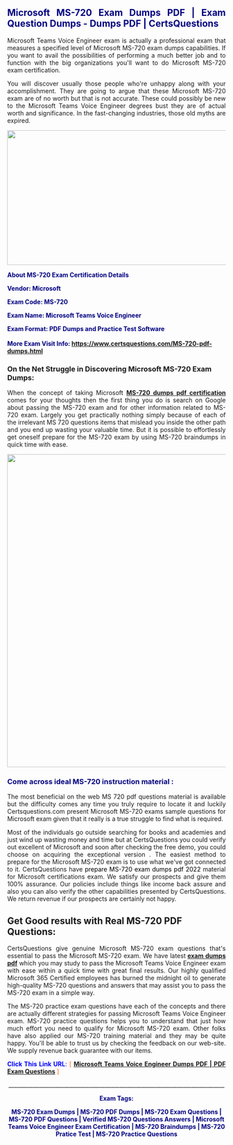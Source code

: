 <h2 style="text-align: justify;"><span style="color: #000080;">Microsoft MS-720 Exam Dumps PDF | Exam Question Dumps - Dumps PDF | CertsQuestions</span></h2>
<p style="text-align: justify;">Microsoft Teams Voice Engineer exam is actually a professional exam that measures a specified level of Microsoft  MS-720 exam dumps capabilities. If you want to avail the possibilities of performing a much better job and to function with the big organizations you'll want to do Microsoft MS-720 exam certification.</p>
<p style="text-align: justify;">You will discover usually those people who're unhappy along with your accomplishment. They are going to argue that these Microsoft  MS-720 exam are of no worth but that is not accurate. These could possibly be new to the Microsoft Teams Voice Engineer degrees bust they are of actual worth and significance. In the fast-changing industries, those old myths are expired.</p>
<p><img style="display: block; margin-left: auto; margin-right: auto;" src="https://i.imgur.com/eaP4ae9.png" width="840" height="310" /></p>
<p><span style="color: #000080;"><strong>About MS-720 Exam Certification Details</strong></span></p>
<p><span style="color: #000080;"><strong>Vendor: Microsoft<br /></strong></span></p>
<p><span style="color: #000080;"><strong>Exam Code: MS-720</strong></span></p>
<p><span style="color: #000080;"><strong>Exam Name: Microsoft Teams Voice Engineer</strong></span></p>
<p><span style="color: #000080;"><strong>Exam Format: PDF Dumps and Practice Test Software<br /><br />More Exam Visit Info: <span style="color: #ff6600;"><a href="https://www.certsquestions.com/MS-720-pdf-dumps.html">https://www.certsquestions.com/MS-720-pdf-dumps.html</a></span></strong></span></p>
<h3>On the Net Struggle in Discovering Microsoft MS-720 Exam Dumps:</h3>
<p style="text-align: justify;">When the concept of taking Microsoft <a href="https://www.certsquestions.com/MS-720-pdf-dumps.html"><strong> MS-720 dumps pdf certification</strong></a> comes for your thoughts then the first thing you do is search on Google about passing the MS-720 exam and for other information related to MS-720 exam. Largely you get practically nothing simply because of each of the irrelevant MS 720 questions items that mislead you inside the other path and you end up wasting your valuable time. But it is possible to effortlessly get oneself prepare for the MS-720 exam by using MS-720 braindumps in quick time with ease.</p>
<p><a href="https://www.certsquestions.com/MS-720-pdf-dumps.html"><img style="display: block; margin-left: auto; margin-right: auto;" src="https://i.imgur.com/pxhoKQ2.png" width="720" /></a></p>
<h3><span style="color: #000080;">Come across ideal  MS-720 instruction material :</span></h3>
<p style="text-align: justify;">The most beneficial on the web MS 720 pdf questions material is available but the difficulty comes any time you truly require to locate it and luckily Certsquestions.com present Microsoft MS-720 exams sample questions for Microsoft  exam given that it really is a true struggle to find what is required.</p>
<p style="text-align: justify;">Most of the individuals go outside searching for books and academies and just wind up wasting money and time but at CertsQuestions you could verify out excellent of Microsoft  and soon after checking the free demo, you could choose on acquiring the exceptional version . The easiest method to prepare for the Microsoft MS-720 exam is to use what we've got connected to it. CertsQuestions have <span style="color: #000000;">prepare MS-720 exam dumps pdf 2022</span> material for Microsoft certifications exam. We satisfy our prospects and give them 100% assurance. Our policies include things like income back assure and also you can also verify the other capabilities presented by CertsQuestions. We return revenue if our prospects are certainly not happy.</p>
<h2>Get Good results with Real MS-720 PDF Questions:</h2>
<p style="text-align: justify;">CertsQuestions give genuine Microsoft MS-720 exam questions that's essential to pass the Microsoft  MS-720 exam. We have latest<strong>&nbsp;<a href="https://www.certsquestions.com/">exam dumps pdf</a></strong>&nbsp;which you may study to pass the Microsoft Teams Voice Engineer exam with ease within a quick time with great final results. Our highly qualified Microsoft 365 Certified employees has burned the midnight oil to generate high-quality MS-720 questions and answers that may assist you to pass the MS-720 exam in a simple way.</p>
<p style="text-align: justify;">The MS-720 practice exam questions have each of the concepts and there are actually different strategies for passing Microsoft Teams Voice Engineer exam. MS-720 practice questions helps you to understand that just how much effort you need to qualify for Microsoft  MS-720 exam. Other folks have also applied our MS-720 training material and they may be quite happy. You'll be able to trust us by checking the feedback on our web-site. We supply revenue back guarantee with our items.</p>
<p style="text-align: justify;"><span style="color: #0000ff;"><strong>Click This Link URL</strong>:</span> <span style="color: #ff6600;">[ <strong><a href="https://www.certsquestions.com/microsoft-365-certified-certification.html">Microsoft Teams Voice Engineer Dumps PDF | PDF Exam Questions</a></strong> ]</span></p>
<p style="text-align: center;">______________________________________________________________________________</p>
<p style="text-align: center;"><span style="color: #000080;"><strong>Exam Tags:</strong></span></p>
<p style="text-align: center;"><span style="color: #000080;"><strong>MS-720 Exam Dumps | MS-720 PDF Dumps | MS-720 Exam Questions | MS-720 PDF Questions | Verified MS-720 Questions Answers | Microsoft Teams Voice Engineer Exam Certification | MS-720 Braindumps | MS-720 Pratice Test | MS-720 Practice Questions</strong></span></p>
